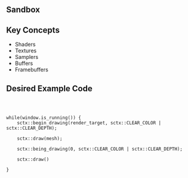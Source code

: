## Sandbox


## Key Concepts

- Shaders
- Textures
- Samplers
- Buffers
- Framebuffers


## Desired Example Code

```



while(window.is_running()) {
    sctx::begin_drawing(render_target, sctx::CLEAR_COLOR | sctx::CLEAR_DEPTH);

    sctx::draw(mesh);

    sctx::being_drawing(0, sctx::CLEAR_COLOR | sctx::CLEAR_DEPTH);

    sctx::draw()

}


```